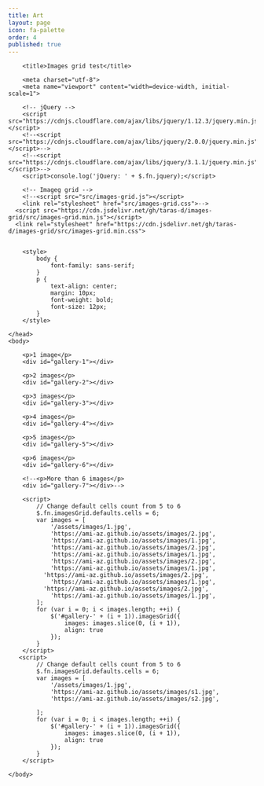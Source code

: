 ```yaml
---
title: Art
layout: page
icon: fa-palette
order: 4
published: true
---
```

<html>
    <head>

        <title>Images grid test</title>

        <meta charset="utf-8">
        <meta name="viewport" content="width=device-width, initial-scale=1">

        <!-- jQuery -->
        <script src="https://cdnjs.cloudflare.com/ajax/libs/jquery/1.12.3/jquery.min.js"></script>
        <!--<script src="https://cdnjs.cloudflare.com/ajax/libs/jquery/2.0.0/jquery.min.js"></script>-->
        <!--<script src="https://cdnjs.cloudflare.com/ajax/libs/jquery/3.1.1/jquery.min.js"></script>-->
        <script>console.log('jQuery: ' + $.fn.jquery);</script>

        <!-- Imageg grid -->
        <!--<script src="src/images-grid.js"></script>
        <link rel="stylesheet" href="src/images-grid.css">-->
      <script src="https://cdn.jsdelivr.net/gh/taras-d/images-grid/src/images-grid.min.js"></script>
      <link rel="stylesheet" href="https://cdn.jsdelivr.net/gh/taras-d/images-grid/src/images-grid.min.css">


        <style>
            body {
                font-family: sans-serif;
            }
            p {
                text-align: center;
                margin: 10px;
                font-weight: bold;
                font-size: 12px;
            }
        </style>

    </head>
    <body>

        <p>1 image</p>
        <div id="gallery-1"></div>

        <p>2 images</p>
        <div id="gallery-2"></div>

        <p>3 images</p>
        <div id="gallery-3"></div>

        <p>4 images</p>
        <div id="gallery-4"></div>

        <p>5 images</p>
        <div id="gallery-5"></div>

        <p>6 images</p>
        <div id="gallery-6"></div>

        <!--<p>More than 6 images</p>
        <div id="gallery-7"></div>-->

        <script>
            // Change default cells count from 5 to 6
            $.fn.imagesGrid.defaults.cells = 6;
            var images = [
                '/assets/images/1.jpg',
                'https://ami-az.github.io/assets/images/2.jpg',
                'https://ami-az.github.io/assets/images/1.jpg',
                'https://ami-az.github.io/assets/images/2.jpg',
                'https://ami-az.github.io/assets/images/1.jpg',
                'https://ami-az.github.io/assets/images/2.jpg',
                'https://ami-az.github.io/assets/images/1.jpg',
              'https://ami-az.github.io/assets/images/2.jpg',
                'https://ami-az.github.io/assets/images/1.jpg',
              'https://ami-az.github.io/assets/images/2.jpg',
                'https://ami-az.github.io/assets/images/1.jpg',
            ];
            for (var i = 0; i < images.length; ++i) {
                $('#gallery-' + (i + 1)).imagesGrid({
                    images: images.slice(0, (i + 1)),
                    align: true
                });
            }
        </script>
       <script>
            // Change default cells count from 5 to 6
            $.fn.imagesGrid.defaults.cells = 6;
            var images = [
                '/assets/images/1.jpg',
                'https://ami-az.github.io/assets/images/s1.jpg',
                'https://ami-az.github.io/assets/images/s2.jpg',
                
            ];
            for (var i = 0; i < images.length; ++i) {
                $('#gallery-' + (i + 1)).imagesGrid({
                    images: images.slice(0, (i + 1)),
                    align: true
                });
            }
        </script>
 
    </body>
</html>
